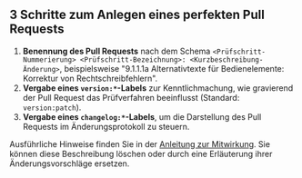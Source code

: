 ## 3 Schritte zum Anlegen eines perfekten Pull Requests

1. **Benennung des Pull Requests** nach dem Schema `<Prüfschritt-Nummerierung> <Prüfschritt-Bezeichnung>: <Kurzbeschreibung-Änderung>`, beispielsweise "9.1.1.1a Alternativtexte für Bedienelemente: Korrektur von Rechtschreibfehlern".
2. **Vergabe eines `version:*`-Labels** zur Kenntlichmachung, wie gravierend der Pull Request das Prüfverfahren beeinflusst (Standard: `version:patch`).
3. **Vergabe eines `changelog:*`-Labels**, um die Darstellung des Pull Requests im Änderungsprotokoll zu steuern.

Ausführliche Hinweise finden Sie in der [Anleitung zur Mitwirkung](/BIK-BITV/BIK-Web-Test/blob/doc/CONTRIBUTING.md). Sie können diese Beschreibung löschen oder durch eine Erläuterung ihrer Änderungsvorschläge ersetzen.
